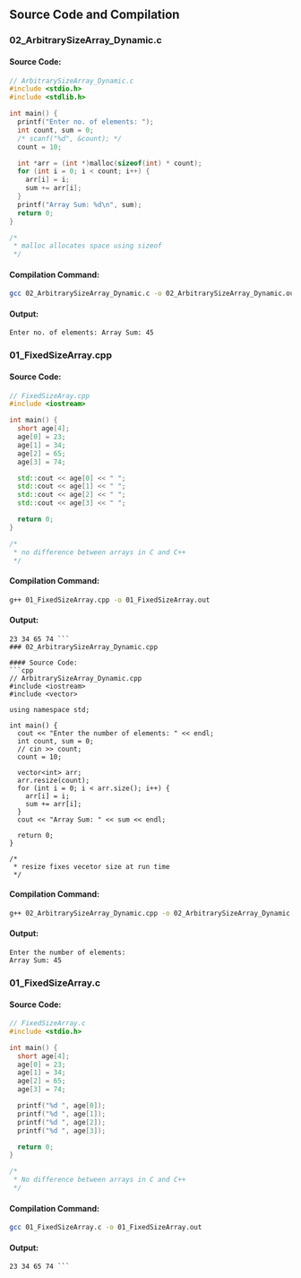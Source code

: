 
## Source Code and Compilation

### 02_ArbitrarySizeArray_Dynamic.c

#### Source Code:
```cpp
// ArbitrarySizeArray_Dynamic.c
#include <stdio.h>
#include <stdlib.h>

int main() {
  printf("Enter no. of elements: ");
  int count, sum = 0;
  /* scanf("%d", &count); */
  count = 10;

  int *arr = (int *)malloc(sizeof(int) * count);
  for (int i = 0; i < count; i++) {
    arr[i] = i;
    sum += arr[i];
  }
  printf("Array Sum: %d\n", sum);
  return 0;
}

/*
 * malloc allocates space using sizeof
 */

```
#### Compilation Command:
```sh
gcc 02_ArbitrarySizeArray_Dynamic.c -o 02_ArbitrarySizeArray_Dynamic.out
```
#### Output:
```
Enter no. of elements: Array Sum: 45
```
### 01_FixedSizeArray.cpp

#### Source Code:
```cpp
// FixedSizeAray.cpp
#include <iostream>

int main() {
  short age[4];
  age[0] = 23;
  age[1] = 34;
  age[2] = 65;
  age[3] = 74;

  std::cout << age[0] << " ";
  std::cout << age[1] << " ";
  std::cout << age[2] << " ";
  std::cout << age[3] << " ";

  return 0;
}

/*
 * no difference between arrays in C and C++
 */

```
#### Compilation Command:
```sh
g++ 01_FixedSizeArray.cpp -o 01_FixedSizeArray.out
```
#### Output:
```
23 34 65 74 ```
### 02_ArbitrarySizeArray_Dynamic.cpp

#### Source Code:
```cpp
// ArbitrarySizeArray_Dynamic.cpp
#include <iostream>
#include <vector>

using namespace std;

int main() {
  cout << "Enter the number of elements: " << endl;
  int count, sum = 0;
  // cin >> count;
  count = 10;

  vector<int> arr;
  arr.resize(count);
  for (int i = 0; i < arr.size(); i++) {
    arr[i] = i;
    sum += arr[i];
  }
  cout << "Array Sum: " << sum << endl;

  return 0;
}

/*
 * resize fixes vecetor size at run time
 */

```
#### Compilation Command:
```sh
g++ 02_ArbitrarySizeArray_Dynamic.cpp -o 02_ArbitrarySizeArray_Dynamic.out
```
#### Output:
```
Enter the number of elements: 
Array Sum: 45
```
### 01_FixedSizeArray.c

#### Source Code:
```cpp
// FixedSizeArray.c
#include <stdio.h>

int main() {
  short age[4];
  age[0] = 23;
  age[1] = 34;
  age[2] = 65;
  age[3] = 74;

  printf("%d ", age[0]);
  printf("%d ", age[1]);
  printf("%d ", age[2]);
  printf("%d ", age[3]);

  return 0;
}

/*
 * No difference between arrays in C and C++
 */

```
#### Compilation Command:
```sh
gcc 01_FixedSizeArray.c -o 01_FixedSizeArray.out
```
#### Output:
```
23 34 65 74 ```